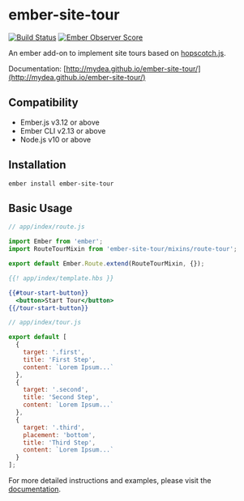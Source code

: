 # ember-site-tour

[![Build Status](https://travis-ci.org/mydea/ember-site-tour.svg?branch=master)](https://travis-ci.org/mydea/ember-site-tour)
[![Ember Observer Score](https://emberobserver.com/badges/ember-site-tour.svg)](https://emberobserver.com/addons/ember-site-tour)

An ember add-on to implement site tours based on
[hopscotch.js](http://linkedin.github.io/hopscotch).

Documentation: [http://mydea.github.io/ember-site-tour/](http://mydea.github.io/ember-site-tour/)

Compatibility
------------------------------------------------------------------------------

* Ember.js v3.12 or above
* Ember CLI v2.13 or above
* Node.js v10 or above

## Installation

`ember install ember-site-tour`

## Basic Usage

```js
// app/index/route.js

import Ember from 'ember';
import RouteTourMixin from 'ember-site-tour/mixins/route-tour';

export default Ember.Route.extend(RouteTourMixin, {});
```

```handlebars
{{! app/index/template.hbs }}

{{#tour-start-button}}
  <button>Start Tour</button>
{{/tour-start-button}}
```

```js
// app/index/tour.js

export default [
  {
    target: '.first',
    title: 'First Step',
    content: `Lorem Ipsum...`
  },
  {
    target: '.second',
    title: 'Second Step',
    content: `Lorem Ipsum...`
  },
  {
    target: '.third',
    placement: 'bottom',
    title: 'Third Step',
    content: `Lorem Ipsum...`
  }
];
```

For more detailed instructions and examples,
please visit the [documentation](http://mydea.github.io/ember-site-tour/).

